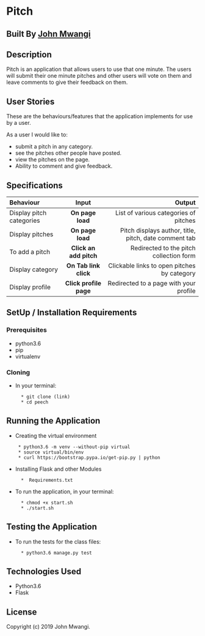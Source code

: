  # Pitch

## Built By [John Mwangi](link)

## Description
Pitch is an application that allows users to use that one minute. The users will submit their one minute pitches and other users will vote on them and leave comments to give their feedback on them.


## User Stories
These are the behaviours/features that the application implements for use by a user.

As a user I would like to:

* submit a pitch in any category.
* see the pitches other people have posted.
* view the pitches on the page.
* Ability to comment and give feedback.

## Specifications
| Behaviour | Input | Output |
| :---------------- | :---------------: | ------------------: |
| Display pitch categories | **On page load** | List of various categories of pitches |
| Display pitches | **On page load** | Pitch displays author, title, pitch, date comment tab |
| To add a pitch  | **Click an add pitch** | Redirected to the pitch collection form|
| Display category | **On Tab link click** | Clickable links to open pitches by category |
| Display profile | **Click profile page** | Redirected to a page with your profile |




## SetUp / Installation Requirements
### Prerequisites

* python3.6
* pip
* virtualenv

### Cloning
* In your terminal:

        * git clone (link)
        * cd peech

## Running the Application
* Creating the virtual environment

       * python3.6 -m venv --without-pip virtual
       * source virtual/bin/env
       * curl https://bootstrap.pypa.io/get-pip.py | python

* Installing Flask and other Modules

        *  Requirements.txt

* To run the application, in your terminal:


        * chmod +x start.sh
        * ./start.sh

## Testing the Application
* To run the tests for the class files:

        * python3.6 manage.py test

## Technologies Used
* Python3.6
* Flask

## License

Copyright (c) 2019 John Mwangi.
